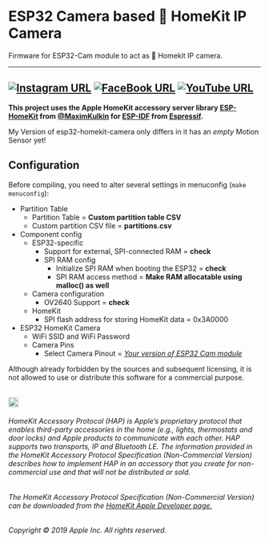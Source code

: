 # ESP32 Camera based  HomeKit IP Camera
Firmware for ESP32-Cam module to act as  Homekit IP camera.

------
[![Instagram URL](https://img.shields.io/twitter/url/https/www.instagram.com/homekidd?label=Follow&logo=instagram&style=social)](https://www.instagram.com/homekidd) [![FaceBook URL](https://img.shields.io/twitter/url/https/www.facebook.com/HomeKiid?label=Like&logo=facebook&style=social)](https://www.facebook.com/HomeKiid) [![YouTube URL](https://img.shields.io/twitter/url/https/www.youtube.com/channel/UCkqC_6j1uyYVv7SO3jPe7KA?label=Follow&logo=youtube&style=social)](https://www.youtube.com/channel/UCkqC_6j1uyYVv7SO3jPe7KA)
------


**This project uses the Apple HomeKit accessory server library [ESP-HomeKit](https://github.com/maximkulkin/esp-homekit) from [@MaximKulkin](https://github.com/maximkulkin) for [ESP-IDF](https://github.com/espressif/esp-idf) from [Espressif](https://www.espressif.com).** <br/>

My Version of esp32-homekit-camera only differs in it has an _empty_ Motion Sensor yet! 

## Configuration

Before compiling, you need to alter several settings in menuconfig (`make
menuconfig`):
* Partition Table
    * Partition Table = **Custom partition table CSV**
    * Custom partition CSV file = **partitions.csv**
* Component config
    * ESP32-specific
        * Support for external, SPI-connected RAM = **check**
        * SPI RAM config
            * Initialize SPI RAM when booting the ESP32 = **check**
            * SPI RAM access method = **Make RAM allocatable using malloc() as well**
    * Camera configuration
        * OV2640 Support = **check**
    * HomeKit
        * SPI flash address for storing HomeKit data = 0x3A0000
* ESP32 HomeKit Camera
    * WiFi SSID and WiFi Password
    * Camera Pins
        * Select Camera Pinout = *[Your version of ESP32 Cam module](https://github.com/HomeKidd/esp32-homekit-camera/wiki/Hardware-Setup)*



Although already forbidden by the sources and subsequent licensing, it is not allowed to use or distribute this software for a commercial purpose.<br/><br/>

<img src="https://freepngimg.com/thumb/apple_logo/25366-7-apple-logo-file.png" width="20"/> 

###### HomeKit Accessory Protocol (HAP) is Apple’s proprietary protocol that enables third-party accessories in the home (e.g., lights, thermostats and door locks) and Apple products to communicate with each other. HAP supports two transports, IP and Bluetooth LE. The information provided in the HomeKit Accessory Protocol Specification (Non-Commercial Version) describes how to implement HAP in an accessory that you create for non-commercial use and that will not be distributed or sold.

###### The HomeKit Accessory Protocol Specification (Non-Commercial Version) can be downloaded from the [HomeKit Apple Developer page.](https://developer.apple.com/homekit/)

###### Copyright © 2019 Apple Inc. All rights reserved.
